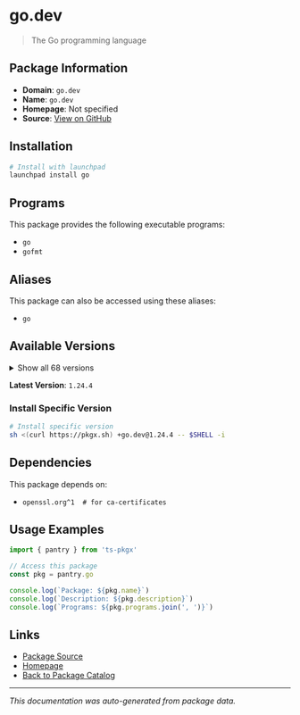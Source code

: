 # go.dev

> The Go programming language

## Package Information

- **Domain**: `go.dev`
- **Name**: `go.dev`
- **Homepage**: Not specified
- **Source**: [View on GitHub](https://github.com/pkgxdev/pantry/tree/main/projects/go.dev/package.yml)

## Installation

```bash
# Install with launchpad
launchpad install go
```

## Programs

This package provides the following executable programs:

- `go`
- `gofmt`

## Aliases

This package can also be accessed using these aliases:

- `go`

## Available Versions

<details>
<summary>Show all 68 versions</summary>

- `1.24.4`, `1.24.3`, `1.24.2`, `1.24.1`, `1.24.0`
- `1.23.10`, `1.23.9`, `1.23.8`, `1.23.7`, `1.23.6`
- `1.23.5`, `1.23.4`, `1.23.3`, `1.23.2`, `1.23.1`
- `1.23.0`, `1.22.12`, `1.22.11`, `1.22.10`, `1.22.9`
- `1.22.8`, `1.22.7`, `1.22.6`, `1.22.5`, `1.22.4`
- `1.22.3`, `1.22.2`, `1.22.1`, `1.22.0`, `1.21.13`
- `1.21.12`, `1.21.11`, `1.21.10`, `1.21.8`, `1.21.7`
- `1.21.6`, `1.21.5`, `1.21.4`, `1.21.3`, `1.21.2`
- `1.21.1`, `1.21.0`, `1.20.14`, `1.20.13`, `1.20.12`
- `1.20.11`, `1.20.10`, `1.20.9`, `1.20.8`, `1.20.7`
- `1.20.6`, `1.20.5`, `1.20.4`, `1.20.3`, `1.20.2`
- `1.20.1`, `1.19.12`, `1.19.11`, `1.19.10`, `1.19.9`
- `1.19.8`, `1.19.5`, `1.19.4`, `1.19.3`, `1.19.2`
- `1.18.10`, `1.17.13`, `1.16.15`

</details>

**Latest Version**: `1.24.4`

### Install Specific Version

```bash
# Install specific version
sh <(curl https://pkgx.sh) +go.dev@1.24.4 -- $SHELL -i
```

## Dependencies

This package depends on:

- `openssl.org^1  # for ca-certificates`

## Usage Examples

```typescript
import { pantry } from 'ts-pkgx'

// Access this package
const pkg = pantry.go

console.log(`Package: ${pkg.name}`)
console.log(`Description: ${pkg.description}`)
console.log(`Programs: ${pkg.programs.join(', ')}`)
```

## Links

- [Package Source](https://github.com/pkgxdev/pantry/tree/main/projects/go.dev/package.yml)
- [Homepage](#)
- [Back to Package Catalog](../../package-catalog.md)

---

*This documentation was auto-generated from package data.*
